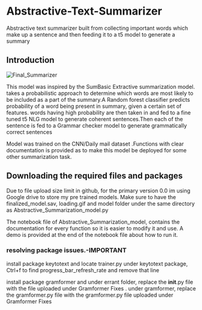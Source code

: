 # Abstractive-Text-Summarizer
Abstractive text summarizer built from collecting important words which make up a sentence and then feeding it to a t5 model to generate a summary

## Introduction
![Final_Summarizer](https://user-images.githubusercontent.com/98120916/211164271-a8671f43-771d-483b-84ae-60955a7d750c.jpg)

This model was inspired by the SumBasic Extractive summarization model.  takes a probabilistic approach to determine which words are most likely to be included as a part of the summary.A Random forest classifier predicts probability of a word being present in summary, given a certain set of features. words having high probability are then taken in and fed to a fine tuned t5 NLG model to generate coherent sentences.Then each of the sentence is fed to a Grammar checker model to generate grammatically correct sentences

Model was trained on the CNN/Daily mail dataset .Functions with clear documentation is provided as to make this model be deployed for some other summarization task.

## Downloading the required files and packages

Due to file upload size limit in github, for the primary version 0.0 im using Google drive to store my pre trained models. Make sure to have the finalized_model.sav, loading.gif and model folder under the same directory as Abstractive_Summarization_model.py 


The notebook file of Abstractive_Summarization_model, contains the documentation for every function so it is easier to modify it and use. A demo is provided at the end of the notebook file about how to run it.

### resolving package issues.-IMPORTANT

install package keytotext  and locate trainer.py under keytotext package, Ctrl+f to find progress_bar_refresh_rate and remove that line


install package gramformer and under errant folder, replace the __init__.py file with the file uploaded under Gramformer Fixes . under gramformer, replace the gramformer.py file with the gramformer.py file uploaded under Gramformer Fixes



